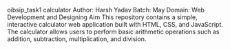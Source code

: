 oibsip_task1
calculator
Author: Harsh Yadav
Batch: May
Domain: Web Development and Designing
Aim
This repository contains a simple, interactive calculator web application built with HTML, CSS, and JavaScript. The calculator allows users to perform basic arithmetic operations such as addition, subtraction, multiplication, and division.
